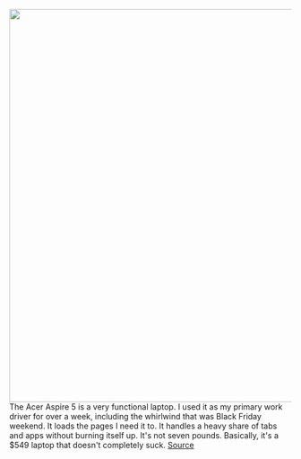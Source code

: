 <img src='https://cdn.vox-cdn.com/thumbor/stMph9njvJhlNxoQfL7JAucrB4c=/0x0:2040x1360/1200x675/filters:focal(987x638:1313x964)/cdn.vox-cdn.com/uploads/chorus_image/image/68354011/akrales_201110_4271_0023.0.0.jpg' width='700px' /><br/>
The Acer Aspire 5 is a very functional laptop. I used it as my primary work driver for over a week, including the whirlwind that was Black Friday weekend. It loads the pages I need it to. It handles a heavy share of tabs and apps without burning itself up. It's not seven pounds. Basically, it's a $549 laptop that doesn't completely suck.
<a href='https://www.theverge.com/21815008/acer-aspire-5-review-2020-15-inch-laptop-specs-features-price'> Source <a/>